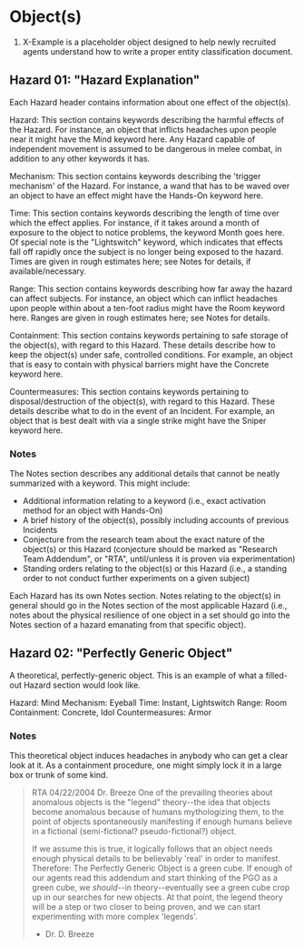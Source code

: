 # Object(s)
1. X-Example is a placeholder object designed to help newly recruited agents understand how to write a proper entity classification document.

## Hazard 01: "Hazard Explanation"
Each Hazard header contains information about one effect of the object(s).

Hazard: This section contains keywords describing the harmful effects of the Hazard. For instance, an object that inflicts headaches upon people near it might have the Mind keyword here. Any Hazard capable of independent movement is assumed to be dangerous in melee combat, in addition to any other keywords it has.

Mechanism: This section contains keywords describing the 'trigger mechanism' of the Hazard. For instance, a wand that has to be waved over an object to have an effect might have the Hands-On keyword here.

Time: This section contains keywords describing the length of time over which the effect applies. For instance, if it takes around a month of exposure to the object to notice problems, the keyword Month goes here. Of special note is the "Lightswitch" keyword, which indicates that effects fall off rapidly once the subject is no longer being exposed to the hazard. Times are given in rough estimates here; see Notes for details, if available/necessary.

Range: This section contains keywords describing how far away the hazard can affect subjects. For instance, an object which can inflict headaches upon people within about a ten-foot radius might have the Room keyword here. Ranges are given in rough estimates here; see Notes for details.

Containment: This section contains keywords pertaining to safe storage of the object(s), with regard to this Hazard. These details describe how to keep the object(s) under safe, controlled conditions. For example, an object that is easy to contain with physical barriers might have the Concrete keyword here.

Countermeasures: This section contains keywords pertaining to disposal/destruction of the object(s), with regard to this Hazard. These details describe what to do in the event of an Incident. For example, an object that is best dealt with via a single strike might have the Sniper keyword here.

### Notes
The Notes section describes any additional details that cannot be neatly summarized with a keyword. This might include:
- Additional information relating to a keyword (i.e., exact activation method for an object with Hands-On)
- A brief history of the object(s), possibly including accounts of previous Incidents
- Conjecture from the research team about the exact nature of the object(s) or this Hazard (conjecture should be marked as "Research Team Addendum", or "RTA", until/unless it is proven via experimentation)
- Standing orders relating to the object(s) or this Hazard (i.e., a standing order to not conduct further experiments on a given subject)

Each Hazard has its own Notes section. Notes relating to the object(s) in general should go in the Notes section of the most applicable Hazard (i.e., notes about the physical resilience of one object in a set should go into the Notes section of a hazard emanating from that specific object).

## Hazard 02: "Perfectly Generic Object"
A theoretical, perfectly-generic object. This is an example of what a filled-out Hazard section would look like.

Hazard: Mind
Mechanism: Eyeball
Time: Instant, Lightswitch
Range: Room
Containment: Concrete, Idol
Countermeasures: Armor

### Notes
This theoretical object induces headaches in anybody who can get a clear look at it. As a containment procedure, one might simply lock it in a large box or trunk of some kind.

> RTA 04/22/2004 Dr. Breeze
> One of the prevailing theories about anomalous objects is the "legend" theory--the idea that objects become anomalous because of humans mythologizing them, to the point of objects spontaneously manifesting if enough humans believe in a fictional (semi-fictional? pseudo-fictional?) object.
> 
> If we assume this is true, it logically follows that an object needs enough physical details to be believably 'real' in order to manifest. Therefore: The Perfectly Generic Object is a green cube. If enough of our agents read this addendum and start thinking of the PGO as a green cube, we *should*--in theory--eventually see a green cube crop up in our searches for new objects. At that point, the legend theory will be a step or two closer to being proven, and we can start experimenting with more complex 'legends'.
> - Dr. D. Breeze